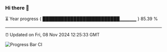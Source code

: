 ### Hi there 👋

⏳ Year progress { █████████████████████████▁▁▁▁▁ } 85.39 %

---

⏰ Updated on Fri, 08 Nov 2024 12:25:33 GMT

![Progress Bar CI](https://github.com/liununu/liununu/workflows/Progress%20Bar%20CI/badge.svg)
